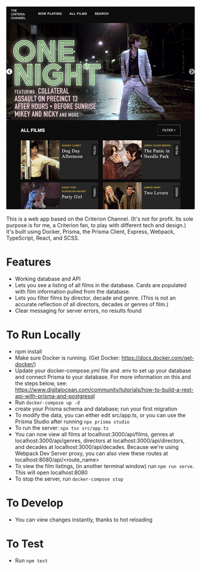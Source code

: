 ![app screenshot](./images/criteria_collection_screenshot.png)

This is a web app based on the Criterion Channel. (It's not for profit. Its sole purpose is for me, a Criterion fan, to play with different tech and design.) It's built using Docker, Prisma, the Prisma Client, Express, Webpack, TypeScript, React, and SCSS.

# Features
- Working database and API
- Lets you see a listing of all films in the database. Cards are populated with film information pulled from the database.
- Lets you filter films by director, decade and genre.
(This is not an accurate reflection of all directors, decades or genres of film.)
- Clear messaging for server errors, no results found

# To Run Locally
- npm install
- Make sure Docker is running. (Get Docker: https://docs.docker.com/get-docker/)
- Update your docker-compose.yml file and .env to set up your database and connect Prisma to your database. For more information on this and the steps below, see: https://www.digitalocean.com/community/tutorials/how-to-build-a-rest-api-with-prisma-and-postgresql
- Run `docker-compose up -d`
- create your Prisma schema and database; run your first migration
- To modify the data, you can either edit src/app.ts, or you can use the Prisma Studio after running `npx prisma studio`
- To run the server: `npx tsx src/app.ts`
- You can now view all films at localhost:3000/api/films, genres at localhost:3000/api/genres, directors at localhost:3000/api/directors, and decades at localhost:3000/api/decades. Because we're using Webpack Dev Server proxy, you can also view these routes at localhost:8080/api/<route_name>
- To view the film listings, (in another terminal window) run `npm run serve`. This will open localhost:8080
- To stop the server, run `docker-compose stop`

# To Develop
- You can view changes instantly, thanks to hot reloading

# To Test
- Run `npm test`
